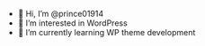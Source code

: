- 👋 Hi, I’m @prince01914
- 👀 I’m interested in WordPress
- 🌱 I’m currently learning WP theme development 


<!---
prince01914/prince01914 is a ✨ special ✨ repository because its `README.md` (this file) appears on your GitHub profile.
You can click the Preview link to take a look at your changes.
--->

